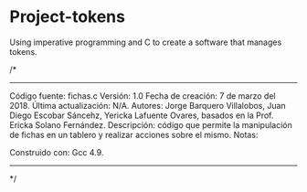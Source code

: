 # Project-tokens
Using imperative programming and C to create a software that manages tokens.

/*
**************************************************
Código fuente: fichas.c
Versión: 1.0
Fecha de creación: 7 de marzo del 2018.
Última actualización: N/A.
Autores: Jorge Barquero Villalobos,
         Juan Diego Escobar Sáncehz,
         Yericka Lafuente Ovares,
         basados en la Prof. Ericka Solano Fernández.
Descripción: código que permite la manipulación de fichas
en un tablero y realizar acciones sobre el mismo.
Notas:

Construido con: Gcc 4.9.
**************************************************
*/
